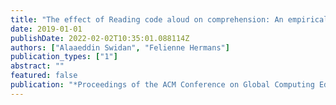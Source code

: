 ```yaml
---
title: "The effect of Reading code aloud on comprehension: An empirical study with school students"
date: 2019-01-01
publishDate: 2022-02-02T10:35:01.088114Z
authors: ["Alaaeddin Swidan", "Felienne Hermans"]
publication_types: ["1"]
abstract: ""
featured: false
publication: "*Proceedings of the ACM Conference on Global Computing Education*"
---
```


